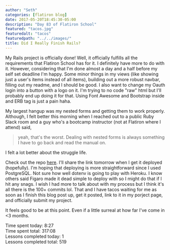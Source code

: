 ```yaml
---
author: "Seth"
categories: [flatiron blog]
date: 2017-05-20T18:45:30-05:00
description: "Day 83 of Flatiron School"
featured: "tacos.jpg"
featuredalt: "tacos"
featuredpath: "../../images/"
title: Did I Really Finish Rails?
---
```


My Rails project is officially done! Well, it officially fulfills all the requirements that Flatiron School has for it. I definitely have more to do with it. However, considering that I'm done almost a day and a half before my self set deadline I'm happy. Some minor things in my views (like showing just a user's items instead of all items), building out a more robust navbar, filling out my readme, and I should be good. I also want to change my Oauth login into a button with a logo on it. I'm trying to no code "raw" html but I'll probably end up doing it for that. Using Font Awesome and Bootstrap inside and ERB tag is just a pain haha.

My largest hangup was my nested forms and getting them to work properly. Although, I felt better this morning when I reached out to a public Ruby Slack room and a guy who's a bootcamp instructor (not at Flatiron where I attend) said,

> yeah, that's the worst. Dealing with nested forms is always something I have to go back and read the manual on.

I felt a lot better about the struggle life.

Check out the repo [here][1]. I'll share the link tomorrow when I get it deployed (hopefully). I'm hoping that deploying is more straightforward since I used PostgreSQL. Not sure how well dotenv is going to play with Heroku. I know others said Figaro made it dead simple to deploy with so I might do that if I hit any snags. I wish I had more to talk about with my process but I think it's all there is the 100+ commits lol. That and I have tacos waiting for me as soon as I finish this blog post up, get it posted, link to it in my porject page, and officially submit my project.

It feels good to be at this point. Even if a little surreal at how far I've come in <3 months.

Time spent today: 8:27  
Time spent total: 317:08  
Lessons completed today: 1  
Lessons completed total: 519

  [1]:https://github.com/itzsaga/my-fave-food